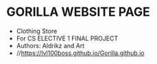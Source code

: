 # GORILLA WEBSITE PAGE
- Clothing Store
- For CS ELECTIVE 1 FINAL PROJECT
- Authors: Aldrikz and Art
- //https://lvl100boss.github.io/Gorilla.github.io
